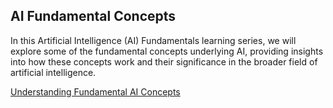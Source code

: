 ## AI Fundamental Concepts
In this Artificial Intelligence (AI) Fundamentals learning series, we will explore some of the fundamental concepts underlying AI, providing insights into how these concepts work and their significance in the broader field of artificial intelligence.

[Understanding Fundamental AI Concepts](ai-fundamental-concepts/Understanding-Fundamental-AI-Concepts.md)

